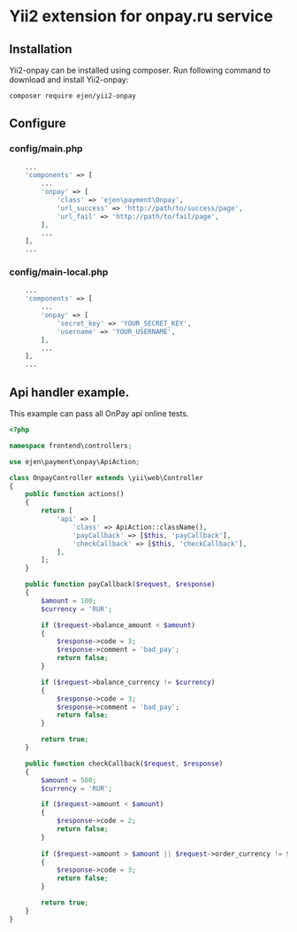 # Yii2 extension for onpay.ru service

## Installation

Yii2-onpay can be installed using composer. Run following command to download and install Yii2-onpay:

```bash
composer require ejen/yii2-onpay
```

## Configure

### config/main.php
``` php
    ...
    'components' => [
        ...
        'onpay' => [
            'class' => 'ejen\payment\Onpay',
            'url_success' => 'http://path/to/success/page',
            'url_fail' => 'http://path/to/fail/page',
        ],
        ...
    ],
    ...
```

### config/main-local.php
``` php
    ...
    'components' => [
        ...
        'onpay' => [
            'secret_key' => 'YOUR_SECRET_KEY',
            'username' => 'YOUR_USERNAME',
        ],
        ...
    ],
    ...
```

## Api handler example.

This example can pass all OnPay api online tests.

```php
<?php

namespace frontend\controllers;

use ejen\payment\onpay\ApiAction;

class OnpayController extends \yii\web\Controller
{
    public function actions()
    {
        return [
            'api' => [
                'class' => ApiAction::className(),
                'payCallback' => [$this, 'payCallback'],
                'checkCallback' => [$this, 'checkCallback'],
            ],
        ];
    }

    public function payCallback($request, $response)
    {
        $amount = 100;
        $currency = 'RUR';

        if ($request->balance_amount < $amount)
        {
            $response->code = 3;
            $response->comment = 'bad_pay';
            return false;
        }

        if ($request->balance_currency != $currency)
        {
            $response->code = 3;
            $response->comment = 'bad_pay';
            return false;
        }

        return true;
    }

    public function checkCallback($request, $response)
    {
        $amount = 500;
        $currency = 'RUR';

        if ($request->amount < $amount)
        {
            $response->code = 2;
            return false;
        }
        
        if ($request->amount > $amount || $request->order_currency != $currency)
        {
            $response->code = 3;
            return false;
        }

        return true;
    }
}
```

